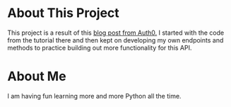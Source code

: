 # About This Project
This project is a result of this [blog post from Auth0.](https://auth0.com/blog/developing-restful-apis-with-python-and-flask/) I started with the code from the tutorial there and then kept on developing my own endpoints and methods to practice building out more functionality for this API. 

# About Me
I am having fun learning more and more Python all the time.